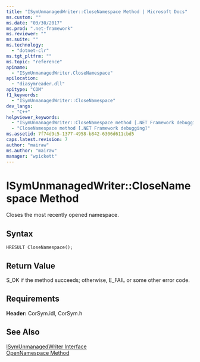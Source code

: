 ```yaml
---
title: "ISymUnmanagedWriter::CloseNamespace Method | Microsoft Docs"
ms.custom: ""
ms.date: "03/30/2017"
ms.prod: ".net-framework"
ms.reviewer: ""
ms.suite: ""
ms.technology: 
  - "dotnet-clr"
ms.tgt_pltfrm: ""
ms.topic: "reference"
apiname: 
  - "ISymUnmanagedWriter.CloseNamespace"
apilocation: 
  - "diasymreader.dll"
apitype: "COM"
f1_keywords: 
  - "ISymUnmanagedWriter::CloseNamespace"
dev_langs: 
  - "C++"
helpviewer_keywords: 
  - "ISymUnmanagedWriter::CloseNamespace method [.NET Framework debugging]"
  - "CloseNamespace method [.NET Framework debugging]"
ms.assetid: 7f74d9c5-1377-4958-b842-6306d611cbd5
caps.latest.revision: 7
author: "mairaw"
ms.author: "mairaw"
manager: "wpickett"
---
```

# ISymUnmanagedWriter::CloseNamespace Method
Closes the most recently opened namespace.  
  
## Syntax  
  
```  
HRESULT CloseNamespace();  
```  
  
## Return Value  
 S_OK if the method succeeds; otherwise, E_FAIL or some other error code.  
  
## Requirements  
 **Header:** CorSym.idl, CorSym.h  
  
## See Also  
 [ISymUnmanagedWriter Interface](../../../../docs/framework/unmanaged-api/diagnostics/isymunmanagedwriter-interface.md)   
 [OpenNamespace Method](../../../../docs/framework/unmanaged-api/diagnostics/isymunmanagedwriter-opennamespace-method.md)
